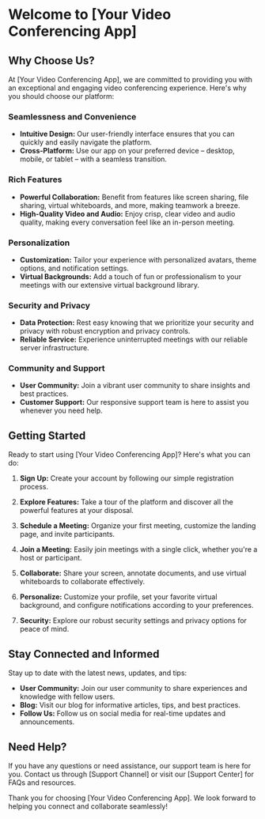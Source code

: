 # Welcome to [Your Video Conferencing App]

## Why Choose Us?

At [Your Video Conferencing App], we are committed to providing you with an exceptional and engaging video conferencing experience. Here's why you should choose our platform:

### Seamlessness and Convenience
- **Intuitive Design:** Our user-friendly interface ensures that you can quickly and easily navigate the platform.
- **Cross-Platform:** Use our app on your preferred device – desktop, mobile, or tablet – with a seamless transition.

### Rich Features
- **Powerful Collaboration:** Benefit from features like screen sharing, file sharing, virtual whiteboards, and more, making teamwork a breeze.
- **High-Quality Video and Audio:** Enjoy crisp, clear video and audio quality, making every conversation feel like an in-person meeting.

### Personalization
- **Customization:** Tailor your experience with personalized avatars, theme options, and notification settings.
- **Virtual Backgrounds:** Add a touch of fun or professionalism to your meetings with our extensive virtual background library.

### Security and Privacy
- **Data Protection:** Rest easy knowing that we prioritize your security and privacy with robust encryption and privacy controls.
- **Reliable Service:** Experience uninterrupted meetings with our reliable server infrastructure.

### Community and Support
- **User Community:** Join a vibrant user community to share insights and best practices.
- **Customer Support:** Our responsive support team is here to assist you whenever you need help.

## Getting Started

Ready to start using [Your Video Conferencing App]? Here's what you can do:

1. **Sign Up:** Create your account by following our simple registration process.

2. **Explore Features:** Take a tour of the platform and discover all the powerful features at your disposal.

3. **Schedule a Meeting:** Organize your first meeting, customize the landing page, and invite participants.

4. **Join a Meeting:** Easily join meetings with a single click, whether you're a host or participant.

5. **Collaborate:** Share your screen, annotate documents, and use virtual whiteboards to collaborate effectively.

6. **Personalize:** Customize your profile, set your favorite virtual background, and configure notifications according to your preferences.

7. **Security:** Explore our robust security settings and privacy options for peace of mind.

## Stay Connected and Informed

Stay up to date with the latest news, updates, and tips:

- **User Community:** Join our user community to share experiences and knowledge with fellow users.
- **Blog:** Visit our blog for informative articles, tips, and best practices.
- **Follow Us:** Follow us on social media for real-time updates and announcements.

## Need Help?

If you have any questions or need assistance, our support team is here for you. Contact us through [Support Channel] or visit our [Support Center] for FAQs and resources.

Thank you for choosing [Your Video Conferencing App]. We look forward to helping you connect and collaborate seamlessly!
